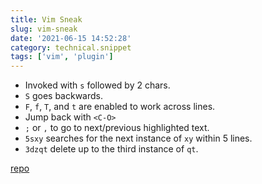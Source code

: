 ```yaml
---
title: Vim Sneak
slug: vim-sneak
date: '2021-06-15 14:52:28'
category: technical.snippet
tags: ['vim', 'plugin']
---
```


- Invoked with `s` followed by 2 chars.
- `S` goes backwards.
- `F`, `f`, `T`, and `t` are enabled to work across lines.
- Jump back with `<C-O>`
- `;` or `,` to go to next/previous highlighted text.
- `5sxy` searches for the next instance of `xy` within 5 lines.
- `3dzqt` delete up to the third instance of `qt`.

[repo](https://github.com/justinmk/vim-sneak)
